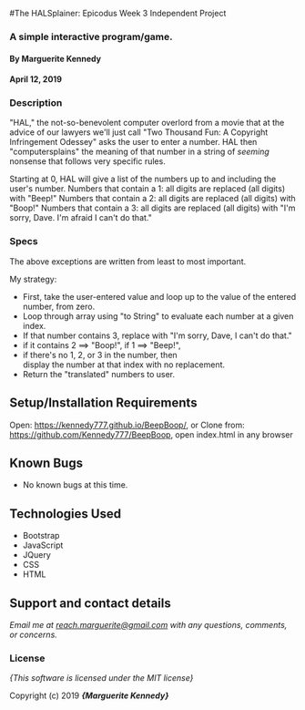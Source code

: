 
#The HALSplainer: Epicodus Week 3 Independent Project

### A simple interactive program/game. 

#### By **Marguerite Kennedy**
#### April 12, 2019

### Description

"HAL," the not-so-benevolent computer overlord from a movie that at the advice of our lawyers we'll just call "Two Thousand Fun: A Copyright Infringement Odessey" asks the user to enter a number. HAL then "computersplains" the meaning of that number in a string of *seeming* nonsense that follows very specific rules. 

Starting at 0, HAL will give a list of the numbers up to and including the user's number. 
Numbers that contain a 1: all digits are replaced (all digits) with "Beep!"
Numbers that contain a 2: all digits are replaced (all digits) with "Boop!"
Numbers that contain a 3: all digits are replaced (all digits) with "I'm sorry, Dave. I'm afraid I can't do that."


### Specs

The above exceptions are written from least to most important.

My strategy:

- First, take the user-entered value and loop up to the value of the entered number, from zero. 
- Loop through array using "to String" to evaluate each number at a given index. 
- If that number contains 3, replace with "I'm sorry,  Dave, I can't do that."
- if it contains 2 ==> "Boop!", 
  if 1 ==> "Beep!",
- if there's no 1, 2, or 3 in the number, then     
  display the number at that index with no replacement.
- Return the "translated" numbers to user. 


## Setup/Installation Requirements

Open: https://kennedy777.github.io/BeepBoop/, or 
Clone from: https://github.com/Kennedy777/BeepBoop, open index.html in any browser

## Known Bugs
* No known bugs at this time.  

## Technologies Used
  * Bootstrap
  * JavaScript
  * JQuery
  * CSS
  * HTML

## Support and contact details

_Email me at reach.marguerite@gmail.com with any questions, comments, or concerns._

### License

*{This software is licensed under the MIT license}*

Copyright (c) 2019 **_{Marguerite Kennedy}_**

###
